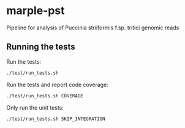 # marple-pst

Pipeline for analysis of Puccinia striiformis f.sp. tritici genomic reads

## Running the tests

Run the tests:

```bash
./test/run_tests.sh
```

Run the tests and report code coverage:

```bash
./test/run_tests.sh COVERAGE
```

Only run the unit tests:

```bash
./test/run_tests.sh SKIP_INTEGRATION
```
